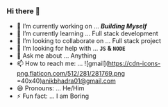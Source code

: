 ### Hi there 👋

- 🔭 I’m currently working on ... **_Building Myself_**
- 🌱 I’m currently learning ... Full stack development
- 👯 I’m looking to collaborate on ... Full stack project
- 🤔 I’m looking for help with ... **`JS` & `NODE`**
- 💬 Ask me about ... Anything
- 📫 How to reach me: ... ![gmail](https://cdn-icons-png.flaticon.com/512/281/281769.png =40x40)[anikbhadra01@gmail.com](mailto:anikbhadra01@gmail.com)
- 😄 Pronouns: ... He/Him
- ⚡ Fun fact: ... I am Boring
